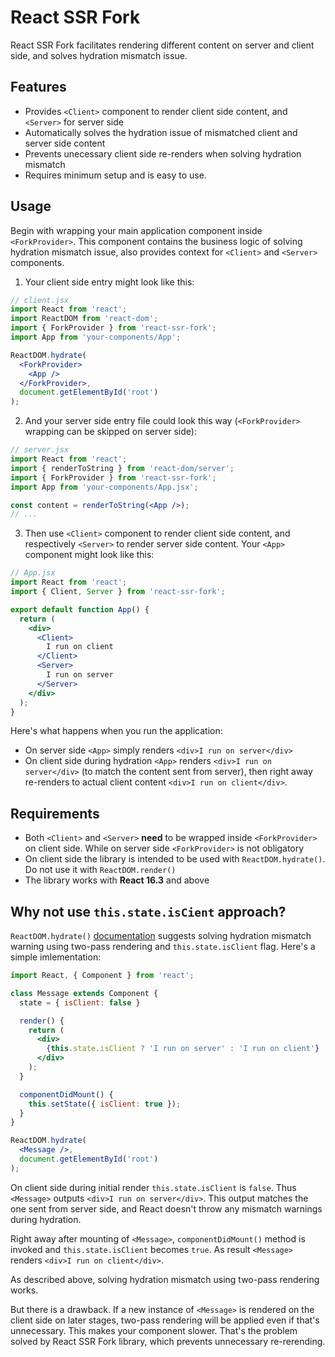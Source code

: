 # React SSR Fork

React SSR Fork facilitates rendering different content on server and client side, and solves hydration mismatch issue.  

## Features

* Provides `<Client>` component to render client side content, and `<Server>` for server side
* Automatically solves the hydration issue of mismatched client and server side content
* Prevents unecessary client side re-renders when solving hydration mismatch
* Requires minimum setup and is easy to use.

## Usage

Begin with wrapping your main application component inside `<ForkProvider>`. This component contains the business logic of solving hydration mismatch issue, also provides context for `<Client>` and `<Server>` components.  

1) Your client side entry might look like this:

```jsx
// client.jsx
import React from 'react';
import ReactDOM from 'react-dom';
import { ForkProvider } from 'react-ssr-fork';
import App from 'your-components/App';

ReactDOM.hydrate(
  <ForkProvider>
    <App />    
  </ForkProvider>,
  document.getElementById('root')
);
```

2) And your server side entry file could look this way (`<ForkProvider>` wrapping can be skipped on server side):

```jsx
// server.jsx
import React from 'react';
import { renderToString } from 'react-dom/server';
import { ForkProvider } from 'react-ssr-fork';
import App from 'your-components/App.jsx';

const content = renderToString(<App />);
// ...
```

3) Then use `<Client>` component to render client side content, and respectively `<Server>` to render server side content. Your `<App>` component might look like this:

```jsx
// App.jsx
import React from 'react';
import { Client, Server } from 'react-ssr-fork';

export default function App() {
  return (
    <div>
      <Client>
        I run on client
      </Client>
      <Server>
        I run on server
      </Server>
    </div>
  );
}
```

Here's what happens when you run the application:

* On server side `<App>` simply renders `<div>I run on server</div>`
* On client side during hydration `<App>` renders `<div>I run on server</div>` (to match the content sent from server), then right away re-renders to actual client content `<div>I run on client</div>`.

## Requirements
* Both `<Client>` and `<Server>` **need** to be wrapped inside `<ForkProvider>` on client side. While on server side `<ForkProvider>` is not obligatory
* On client side the library is intended to be used with `ReactDOM.hydrate()`. Do not use it with `ReactDOM.render()`
* The library works with **React 16.3** and above

## Why not use `this.state.isCient` approach?

`ReactDOM.hydrate()` [documentation](https://reactjs.org/docs/react-dom.html#hydrate) suggests solving hydration mismatch warning using two-pass rendering and `this.state.isClient` flag. Here's a simple imlementation:  

```jsx
import React, { Component } from 'react';

class Message extends Component {
  state = { isClient: false }

  render() {
    return (
      <div>
        {this.state.isClient ? 'I run on server' : 'I run on client'}
      </div>
    );
  }

  componentDidMount() {
    this.setState({ isClient: true });
  }
}

ReactDOM.hydrate(
  <Message />,
  document.getElementById('root')
);
```

On client side during  initial render `this.state.isClient` is `false`. Thus `<Message>` outputs `<div>I run on server</div>`. This output matches the one sent from server side, and React doesn't throw any mismatch warnings during hydration.  

Right away after mounting of `<Message>`, `componentDidMount()` method is invoked and `this.state.isClient` becomes `true`. As result `<Message>` renders `<div>I run on client</div>`.  

As described above, solving hydration mismatch using two-pass rendering works.  

But there is a drawback. If a new instance of `<Message>` is rendered on the client side on later stages, two-pass rendering will be applied even if that's unnecessary. This makes your component slower. That's the problem solved by React SSR Fork library, which prevents unnecessary re-rerending.  